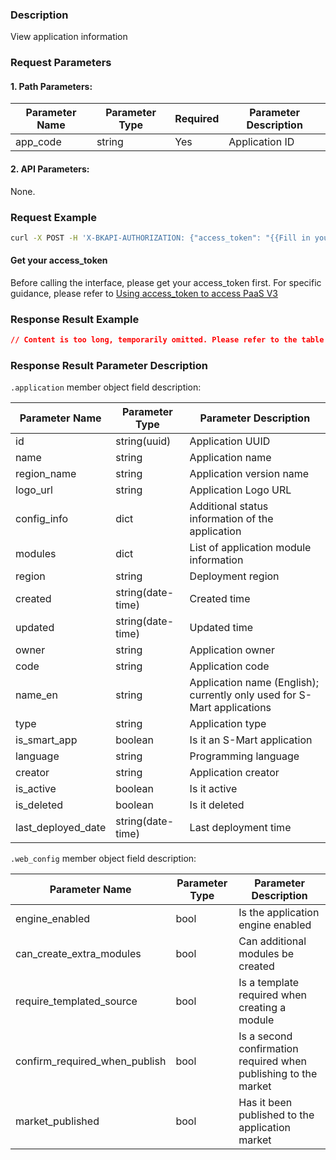 ### Description
View application information


### Request Parameters

#### 1. Path Parameters:

| Parameter Name | Parameter Type | Required | Parameter Description |
|----------------|----------------|----------|-----------------------|
| app_code       | string         | Yes      | Application ID        |

#### 2. API Parameters:
None.

### Request Example

```bash
curl -X POST -H 'X-BKAPI-AUTHORIZATION: {"access_token": "{{Fill in your AccessToken}}"}' http://bkapi.example.com/api/bkpaas3/prod/bkapps/applications/{{Fill in your AppCode}}/
```

#### Get your access_token

Before calling the interface, please get your access_token first. For specific guidance, please refer to [Using access_token to access PaaS V3](https://bk.tencent.com/docs/markdown/PaaS3.0/topics/paas/access_token)


### Response Result Example

```json
// Content is too long, temporarily omitted. Please refer to the table below for field details.
```

### Response Result Parameter Description

`.application` member object field description:

| Parameter Name           | Parameter Type    | Parameter Description                  |
|--------------------------|-------------------|----------------------------------------|
| id                       | string(uuid)      | Application UUID                                   |
| name                     | string            | Application name                                      |
| region_name              | string            | Application version name               |
| logo_url                 | string            | Application Logo URL                   |
| config_info              | dict              | Additional status information of the application |
| modules                  | dict              | List of application module information |
| region                   | string            | Deployment region                      |
| created                  | string(date-time) | Created time                                       |
| updated                  | string(date-time) | Updated time                                       |
| owner                    | string            |  Application owner                                      |
| code                     | string            | Application code                       |
| name_en                  | string            | Application name (English); currently only used for S-Mart applications |
| type                     | string            | Application type                       |
| is_smart_app             | boolean           | Is it an S-Mart application            |
| language                 | string            | Programming language                   |
| creator                  | string            | Application creator                                       |
| is_active                | boolean           | Is it active                           |
| is_deleted               | boolean           | Is it deleted                          |
| last_deployed_date       | string(date-time) | Last deployment time                   |

`.web_config` member object field description:

| Parameter Name                      | Parameter Type | Parameter Description                  |
|-------------------------------------|----------------|----------------------------------------|
| engine_enabled                      | bool           | Is the application engine enabled      |
| can_create_extra_modules            | bool           | Can additional modules be created      |
| require_templated_source            | bool           | Is a template required when creating a module |
| confirm_required_when_publish       | bool           | Is a second confirmation required when publishing to the market |
| market_published                    | bool           | Has it been published to the application market |